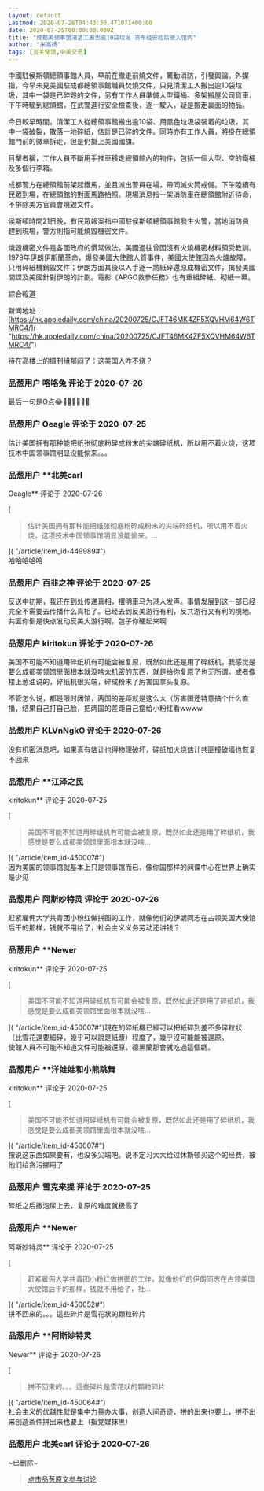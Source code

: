 ```yaml
---
layout: default
Lastmod: 2020-07-26T04:43:30.471071+00:00
date: 2020-07-25T00:00:00.000Z
title: "成都美领事馆清洁工搬出逾10袋垃圾 货车经安检后驶入馆内"
author: "米高扬"
tags: [互关使馆,中美交恶]
---
```


中國駐侯斯頓總領事館人員，早前在撤走前燒文件，驚動消防，引發輿論。外媒指，今早未見美國駐成都總領事館職員焚燒文件，只見清潔工人搬出逾10袋垃圾，其中一袋是已碎毀的文件，另有工作人員準備大型鐵桶。多架搬屋公司貨車，下午時駛到總領館，在武警進行安全檢查後，逐一駛入，疑是搬走裏面的物品。  
  
今日較早時間，清潔工人從總領事館搬出逾10袋、用黑色垃圾袋裝着的垃圾，其中一袋破裂，散落一地碎紙，估計是已碎的文件。同時亦有工作人員，將掛在總領館門前的徽章拆走，但是仍掛上美國國旗。  
  
目擊者稱，工作人員不斷用手推車移走總領館內的物件，包括一個大型、空的鐵桶及多個行李箱。  
  
成都警方在總領館前架起鐵馬，並且派出警員在場，帶同滅火筒戒備。下午陸續有民眾到場，在總領館的對面馬路拍照。現場消息指一架消防車在總領館附近待命，不排除美方官員會燒毀文件。  
  
侯斯頓時間21日晚，有民眾報案指中國駐侯斯頓總領事館發生火警，當地消防員趕到現場，警方則指可能燒毀機密文件。  
  
燒毀機密文件是各國政府的慣常做法，美國過往曾因沒有火燒機密材料領受教訓。1979年伊朗伊斯蘭革命，爆發美國大使館人質事件，美國大使館因為火爐故障，只用碎紙機銷毀文件；伊朗方面其後以人手逐一將紙碎還原成機密文件，揭發美國間諜及美國針對伊朗的計劃。電影《ARGO救參任務》也有重組碎紙、砌紙一幕。  
  
綜合報道  
  
新闻地址：[https://hk.appledaily.com/china/20200725/CJFT46MK4ZF5XQVHM64W6TMRC4/]( "https://hk.appledaily.com/china/20200725/CJFT46MK4ZF5XQVHM64W6TMRC4/")  
  
待在高楼上的摄制组郁闷了：这美国人咋不烧？

            
### 品葱用户 **咯咯兔** 评论于 2020-07-26
        
最后一句是G点😂🤣🤣🤣🤣🤣🤣
        


            
### 品葱用户 **Oeagle** 评论于 2020-07-25
        
估计美国拥有那种能把纸张彻底粉碎成粉末的尖端碎纸机，所以用不着火烧，这项技术中国领事馆明显没能偷来。。。
        


            
### 品葱用户 **北美carl 
Oeagle** 评论于 2020-07-26
        
[

> 估计美国拥有那种能把纸张彻底粉碎成粉末的尖端碎纸机，所以用不着火烧，这项技术中国领事馆明显没能偷来。...

]( "/article/item_id-449989#")  
哈哈哈哈哈
        


            
### 品葱用户 **百韭之神** 评论于 2020-07-25
        
反送中初期，我还在到处传递真相，摆明車马为港人发声。事情发展到这一部已经完全不需要去传播什么真相了。已经去到反美游行有利，反共游行又有利的境地。共匪你倒是快点发动反美大游行啊，包子你硬起来啊
        


            
### 品葱用户 **kiritokun** 评论于 2020-07-26
        
美国不可能不知道用碎纸机有可能会被复原，既然如此还是用了碎纸机，我感觉是要么成都美领馆里面根本就没啥太机密的东西，就是给你复原了也无所谓。或者像楼上葱油说的，碎纸机很尖端，碎成粉末了厉害国拿头复原。  
  
不管怎么说，都是限时闭馆，两国的差距就是这么大（厉害国还特意搞个什么直播，结果自己打自己脸，把两国的差距自己摆给小粉红看wwww
        


            
### 品葱用户 **KLVnNgkO** 评论于 2020-07-26
        
没有机密消息吧，如果真有估计也得物理破坏，碎纸加火烧估计共匪撞破墙也恢复不回来
        


            
### 品葱用户 **江泽之民 
kiritokun** 评论于 2020-07-25
        
[

> 美国不可能不知道用碎纸机有可能会被复原，既然如此还是用了碎纸机，我感觉是要么成都美领馆里面根本就没啥...

]( "/article/item_id-450007#")  
因为美国的领事馆就基本上只是领事馆而已，像你国那样的间谍中心在世界上确实是少见
        


            
### 品葱用户 **阿斯妙特灵** 评论于 2020-07-26
        
赶紧雇佣大学共青团小粉红做拼图的工作，就像他们的伊朗同志在占领美国大使馆后干的那样，钱就不用给了，社会主义义务劳动还讲钱？
        


            
### 品葱用户 **Newer 
kiritokun** 评论于 2020-07-25
        
[

> 美国不可能不知道用碎纸机有可能会被复原，既然如此还是用了碎纸机，我感觉是要么成都美领馆里面根本就没啥...

]( "/article/item_id-450007#")現在的碎紙機已經可以把紙碎到差不多碎粒狀（比雪花還要細碎，幾乎可以說是紙漿）程度了，幾乎沒可能能被還原。  
使館人員不可能不知道文件可能被還原，德黑蘭那會就吃過這個虧。
        


            
### 品葱用户 **洋娃娃和小熊跳舞 
kiritokun** 评论于 2020-07-25
        
[

> 美国不可能不知道用碎纸机有可能会被复原，既然如此还是用了碎纸机，我感觉是要么成都美领馆里面根本就没啥...

]( "/article/item_id-450007#")  
按说这东西如果要有，也没多尖端吧。说不定习大大给过休斯顿买这个的经费，被他们给贪污挪用了
        


            
### 品葱用户 **雪克来提** 评论于 2020-07-25
        
碎纸之后撒泡尿上去，复原的难度就极高了
        


            
### 品葱用户 **Newer 
阿斯妙特灵** 评论于 2020-07-25
        
[

> 赶紧雇佣大学共青团小粉红做拼图的工作，就像他们的伊朗同志在占领美国大使馆后干的那样，钱就不用给了，社...

]( "/article/item_id-450052#")  
拼不回來的。。。這些碎片是雪花狀的顆粒碎片
        


            
### 品葱用户 **阿斯妙特灵 
Newer** 评论于 2020-07-26
        
[

> 拼不回來的。。。這些碎片是雪花狀的顆粒碎片

]( "/article/item_id-450064#")  
社会主义的优越性就是集中力量办大事，创造人间奇迹，拼的出来也要上，拼不出来创造条件拼出来也要上（指党媒抹黑）
        


            
### 品葱用户 **北美carl** 评论于 2020-07-26
        
~已删除~
        






> [点击品葱原文参与讨论](https://pincong.rocks/article/22085)

